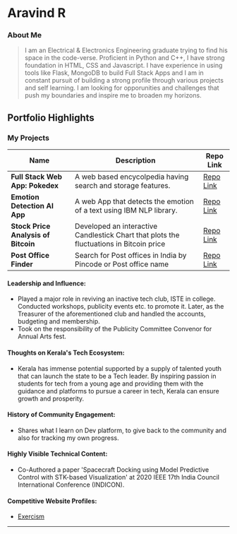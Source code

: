 # Aravind R

### About Me

> I am an Electrical & Electronics Engineering graduate trying to find his space in the code-verse. Proficient in Python and C++, I have strong foundation in HTML, CSS and Javascript.
> I have experience in using tools like Flask, MongoDB to build Full Stack Apps and I am in constant pursuit of building a strong profile through various projects and self learning.
> I am looking for opporunities and challenges that push my boundaries and inspire me to broaden my horizons.


## Portfolio Highlights

### My Projects

| Name                | Description                                                               | Repo Link                                                      |
|---------------------|---------------------------------------------------------------------------|----------------------------------------------------------------|
| **Full Stack Web App: Pokedex** | A web based encycolpedia having search and storage features.  |          [Repo Link](https://github.com/AravindR97/ar97_dex) |
| **Emotion Detection AI App**  | A web App that detects the emotion of a text using IBM NLP library. |          [Repo Link](https://github.com/AravindR97/Emotion_Detection-repo) |
| **Stock Price Analysis of Bitcoin** | Developed an interactive Candlestick Chart that plots the fluctuations in Bitcoin price |          [Repo Link](https://github.com/AravindR97/Bitcoin-repo) |
|**Post Office Finder**| Search for Post offices in India by Pincode or Post office name |          [Repo Link](https://github.com/AravindR97/Postinfro-repo) |

#### Leadership and Influence:

- Played a major role in reviving an inactive tech club, ISTE in college. Conducted workshops, publicity events etc. to promote it. Later, as the Treasurer of the aforementioned club and handled the accounts, budgeting and membership.
- Took on the responsibility of the Publicity Committee Convenor for Annual Arts fest.

#### Thoughts on Kerala's Tech Ecosystem:

- Kerala has immense potential supported by a supply of talented youth that can launch the state to be a Tech leader. By inspiring passion in students for tech from a young age and providing them with the guidance and platforms to pursue a career in tech, Kerala can ensure growth and prosperity.

#### History of Community Engagement:

- Shares what I learn on Dev platform, to give back to the community and also for tracking my own progress.

#### Highly Visible Technical Content:

- Co-Authored a paper 'Spacecraft Docking using Model Predictive Control with STK-based Visualization' at 2020 IEEE 17th India Council International Conference (INDICON).

#### Competitive Website Profiles:

- [Exercism](https://exercism.org/profiles/AravindR97)


---
